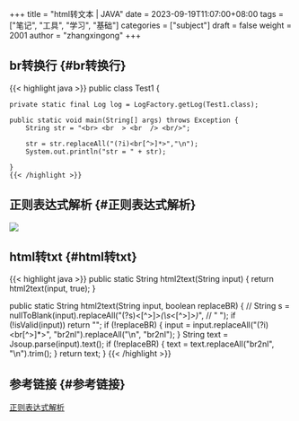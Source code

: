 +++
title = "html转文本 | JAVA"
date = 2023-09-19T11:07:00+08:00
tags = ["笔记", "工具", "学习", "基础"]
categories = ["subject"]
draft = false
weight = 2001
author = "zhangxingong"
+++

## br转换行 {#br转换行}

{{< highlight java >}}
public class Test1 {

    private static final Log log = LogFactory.getLog(Test1.class);

    public static void main(String[] args) throws Exception {
        String str = "<br> <br  > <br  /> <br/>";

        str = str.replaceAll("(?i)<br[^>]*>","\n");
        System.out.println("str = " + str);

    }
    {{< /highlight >}}


## 正则表达式解析 {#正则表达式解析}

![](/img/11-04-56_2_screenshot.png)


## html转txt {#html转txt}

{{< highlight java >}}
public static String html2text(String input) {
return html2text(input, true);
}

public static String html2text(String input, boolean replaceBR) {
// String s = nullToBlank(input).replaceAll("(?s)<[^>]*>(\\s*<[^>]*>)*",
// " ");
if (!isValid(input))
return "";
if (!replaceBR) {
input = input.replaceAll("(?i)<br[^>]*>", "br2nl").replaceAll("\n",
"br2nl");
}
String text = Jsoup.parse(input).text();
if (!replaceBR) {
text = text.replaceAll("br2nl", "\n").trim();
}
return text;
}
{{< /highlight >}}


## 参考链接 {#参考链接}

[正则表达式解析](https://regexr-cn.com/)
